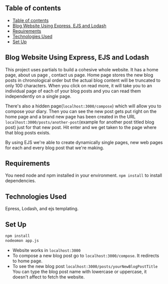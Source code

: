 
## Table of contents
- [Table of contents](#table-of-contents)
- [Blog Website Using Express, EJS and Lodash](#blog-website-using-express-ejs-and-lodash)
- [Requirements](#requirements)
- [Technologies Used](#technologies-used)
- [Set Up](#set-up)



## Blog Website Using Express, EJS and Lodash 

This project uses partials to build a cohesive whole website. It has a home page, about us page , contact us page. Home page stores the new blog posts in chronological order but the actual blog content will be truncated to only 100 characters. When you click on read more, it will take you to an individual page of each of your blog posts and you can read them independently on a single page.

There's also a hidden page(`localhost:3000/compose`) which will allow you to compose your diary. Then you can see the new post gets put right on the home page and a brand new page has been created in the URL `localhost:3000/posts/another-post`(example for another post titled blog post) just for that new post. Hit enter and we get taken to the page where that blog posts exists. 

By using EJS we're able to create dynamically single pages, new web pages for each and every blog post that we're making.

## Requirements

You need node and npm installed in your environment. `npm install` to install dependencies.

## Technologies Used

Epress, Lodash, and ejs templating.

## Set Up

```sh
npm install
nodeomon app.js
```

- Website works in `localhost:3000` 
- To compose a new blog post go to `localhost:3000/compose`. It redirects to home page.
- To see the new blog post `localhost:3000/posts/yourNewBlogPostTitle` You can type the blog post name with lowercase or uppercase, it doesn't affect to fetch the website.
